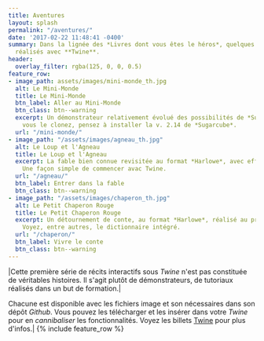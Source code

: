 ```yaml
---
title: Aventures
layout: splash
permalink: "/aventures/"
date: '2017-02-22 11:48:41 -0400'
summary: Dans la lignée des *Livres dont vous êtes le héros*, quelques récits interactifs
  réalisés avec **Twine**.
header:
  overlay_filter: rgba(125, 0, 0, 0.5)
feature_row:
- image_path: assets/images/mini-monde_th.jpg
  alt: Le Mini-Monde
  title: Le Mini-Monde
  btn_label: Aller au Mini-Monde
  btn_class: btn--warning
  excerpt: Un démonstrateur relativement évolué des possibilités de *Sugarcube*. Si
    vous le clonez, pensez à installer la v. 2.14 de *Sugarcube*.
  url: "/mini-monde/"
- image_path: "/assets/images/agneau_th.jpg"
  alt: Le Loup et l'Agneau
  title: Le Loup et l'Agneau
  excerpt: La fable bien connue revisitée au format *Harlowe*, avec effets sonores.
    Une façon simple de commencer avac Twine.
  url: "/agneau/"
  btn_label: Entrer dans la fable
  btn_class: btn--warning
- image_path: "/assets/images/chaperon_th.jpg"
  alt: Le Petit Chaperon Rouge
  title: Le Petit Chaperon Rouge
  excerpt: Un détournement de conte, au format *Harlowe*, réalisé au printemps 2016.
    Voyez, entre autres, le dictionnaire intégré.
  url: "/chaperon/"
  btn_label: Vivre le conte
  btn_class: btn--warning
---
```


|Cette première série de récits interactifs sous *Twine* n'est pas constituée de véritables histoires. Il s'agit plutôt de démonstrateurs, de tutoriaux réalisés dans un but de formation.|

Chacune est disponible avec les fichiers image et son nécessaires dans son dépôt *Github*. Vous pouvez les télécharger et les insérer dans votre *Twine* pour en *cannibaliser* les fonctionnalités. Voyez les billets [Twine](/categories/twine/) pour plus d'infos.|
{% include feature_row %}
